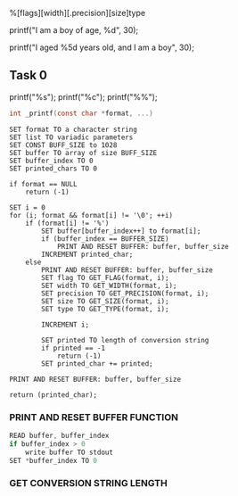 %[flags][width][.precision][size]type

printf("I am a boy of age, %d", 30);

printf("I aged %5d years old, and I am a boy", 30);

## Task 0
printf("%s");
printf("%c");
printf("%%");
````c
int _printf(const char *format, ...)
````
```
SET format TO a character string
SET list TO variadic parameters
SET CONST BUFF_SIZE to 1028
SET buffer TO array of size BUFF_SIZE
SET buffer_index TO 0
SET printed_chars TO 0

if format == NULL
    return (-1)

SET i = 0
for (i; format && format[i] != '\0'; ++i)
    if (format[i] != '%')
        SET buffer[buffer_index++] to format[i];
        if (buffer_index == BUFFER_SIZE)
            PRINT AND RESET BUFFER: buffer, buffer_size
        INCREMENT printed_char;
    else
        PRINT AND RESET BUFFER: buffer, buffer_size
        SET flag TO GET_FLAG(format, i);
        SET width TO GET_WIDTH(format, i);
        SET precision TO GET_PRECISION(format, i);
        SET size TO GET_SIZE(format, i);
        SET type TO GET_TYPE(format, i);

        INCREMENT i;

        SET printed TO length of conversion string
        if printed == -1
            return (-1)
        SET printed_char += printed;

PRINT AND RESET BUFFER: buffer, buffer_size

return (printed_char);
```

### PRINT AND RESET BUFFER FUNCTION

````c
READ buffer, buffer_index
if buffer_index > 0
    write buffer TO stdout
SET *buffer_index TO 0
````

### GET CONVERSION STRING LENGTH

